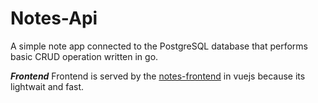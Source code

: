 # Notes-Api

A simple note app connected to the PostgreSQL database that performs basic CRUD operation written in go.

***Frontend***
Frontend is served by the [notes-frontend](https://github.com/WhoisCipher/notes-frontend) in vuejs because its lightwait and fast.
